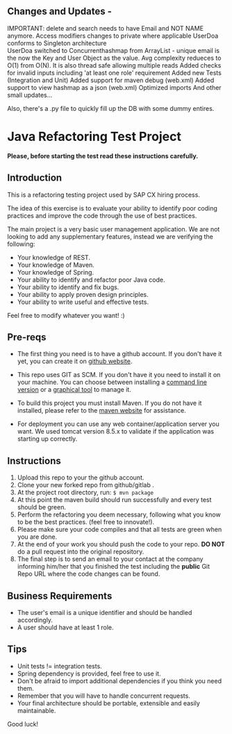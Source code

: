 Changes and Updates - 
------------
IMPORTANT: delete and search needs to have Email and NOT NAME anymore.
Access modifiers changes to private where applicable
UserDoa conforms to Singleton architecture  
UserDoa switched to Concurrenthashmap from ArrayList - unique email is the now the Key and User Object as the value. Avg complexity redueces to O(1) from O(N). It is also thread safe allowing multiple reads
Added checks for invalid inputs including 'at least one role' requirement
Added new Tests (Integration and Unit)
Added support for maven debug (web.xml)
Added support to view hashmap as a json (web.xml)
Optimized imports
And other small updates...

Also, there's a .py file to quickly fill up the DB with some dummy entires. 



Java Refactoring Test Project
=============================

**Please, before starting the test read these instructions carefully.**

Introduction
------------

This is a refactoring testing project used by SAP CX hiring process.

The idea of this exercise is to evaluate your ability to identify poor coding practices and improve the code through the use of best practices.

The main project is a very basic user management application. We are not looking to add any supplementary features, instead we are verifying the following:

* Your knowledge of REST.
* Your knowledge of Maven.
* Your knowledge of Spring.
* Your ability to identify and refactor poor Java code.
* Your ability to identify and fix bugs.
* Your ability to apply proven design principles.
* Your ability to write useful and effective tests.

Feel free to modify whatever you want! :)

Pre-reqs
--------

* The first thing you need is to have a github  account. If you don't have it yet, you can create it on [github website][2].

* This repo uses GIT as SCM. If you don't have it you need to install it on your machine. You can choose between installing a [command line version][4] or a  [graphical tool][5] to manage it.

* To build this project you must install Maven. If you do not have it installed, please refer to the [maven website][1] for assistance.

* For deployment you can use any web container/application server you want. We used tomcat version 8.5.x to validate if the application was starting up correctly.

Instructions
------------

1. Upload this repo to your the github account.
1. Clone your new forked repo from github/gitlab .
1. At the project root directory, run:
    `$ mvn package`
1. At this point the maven build should run successfully and every test should be green.
1. Perform the refactoring you deem necessary, following what you know to be the best practices. (feel free to innovate!).
1. Please make sure your code compiles and that all tests are green when you are done.
1. At the end of your work you should push the code to your repo. **DO NOT** do a pull request into the original repository.
1. The final step is to send an email to your contact at the company informing him/her that you finished the test including the **public** Git Repo URL where the code changes can be found.

Business Requirements
---------------------

* The user's email is a unique identifier and should be handled accordingly.
* A user should have at least 1 role.

Tips
----

* Unit tests != integration tests.
* Spring dependency is provided, feel free to use it.
* Don't be afraid to import additional dependencies if you think you need them.
* Remember that you will have to handle concurrent requests.
* Your final architecture should be portable, extensible and easily maintainable.

Good luck!

[1]: http://maven.apache.org/
[2]: https://github.com
[4]: https://git-scm.com/book/en/v2/Getting-Started-Installing-Git
[5]: https://git-scm.com/downloads/guis
